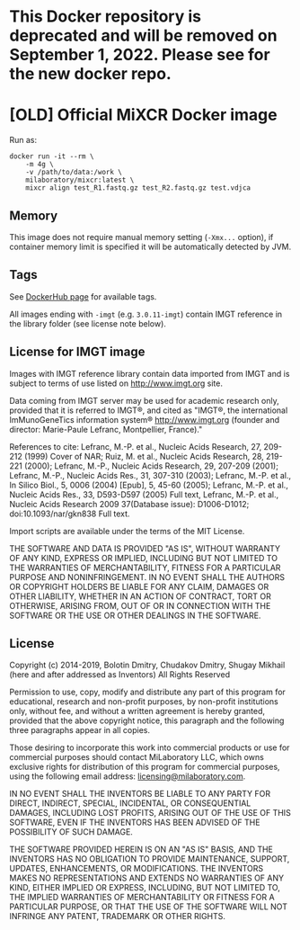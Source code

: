 # This Docker repository is deprecated and will be removed on September 1, 2022. Please see  for the new docker repo.

# [OLD] Official MiXCR Docker image 

Run as:

```
docker run -it --rm \
    -m 4g \
    -v /path/to/data:/work \
    milaboratory/mixcr:latest \
    mixcr align test_R1.fastq.gz test_R2.fastq.gz test.vdjca
```

## Memory

This image does not require manual memory setting (`-Xmx...` option), if container memory limit is specified it will be automatically detected by JVM. 

## Tags

See [DockerHub page](https://hub.docker.com/r/milaboratory/mixcr) for available tags.

All images ending with `-imgt` (e.g. `3.0.11-imgt`) contain IMGT reference in the library folder (see license note below).

## License for IMGT image

Images with IMGT reference library contain data imported from IMGT and is subject to terms of use listed on http://www.imgt.org site.

Data coming from IMGT server may be used for academic research only, provided that it is referred to IMGT&reg;, and cited as "IMGT&reg;, the international ImMunoGeneTics information system&reg; http://www.imgt.org (founder and director: Marie-Paule Lefranc, Montpellier, France)."

References to cite: Lefranc, M.-P. et al., Nucleic Acids Research, 27, 209-212 (1999) Cover of NAR; Ruiz, M. et al., Nucleic Acids Research, 28, 219-221 (2000); Lefranc, M.-P., Nucleic Acids Research, 29, 207-209 (2001); Lefranc, M.-P., Nucleic Acids Res., 31, 307-310 (2003); Lefranc, M.-P. et al., In Silico Biol., 5, 0006 (2004) [Epub], 5, 45-60 (2005); Lefranc, M.-P. et al., Nucleic Acids Res., 33, D593-D597 (2005) Full text, Lefranc, M.-P. et al., Nucleic Acids Research 2009 37(Database issue): D1006-D1012; doi:10.1093/nar/gkn838 Full text.

Import scripts are available under the terms of the MIT License.

THE SOFTWARE AND DATA IS PROVIDED "AS IS", WITHOUT WARRANTY OF ANY KIND, EXPRESS OR IMPLIED, INCLUDING BUT NOT LIMITED TO THE WARRANTIES OF MERCHANTABILITY, FITNESS FOR A PARTICULAR PURPOSE AND NONINFRINGEMENT. IN NO EVENT SHALL THE AUTHORS OR COPYRIGHT HOLDERS BE LIABLE FOR ANY CLAIM, DAMAGES OR OTHER LIABILITY, WHETHER IN AN ACTION OF CONTRACT, TORT OR OTHERWISE, ARISING FROM, OUT OF OR IN CONNECTION WITH THE SOFTWARE OR THE USE OR OTHER DEALINGS IN THE SOFTWARE.

## License

Copyright (c) 2014-2019, Bolotin Dmitry, Chudakov Dmitry, Shugay Mikhail
(here and after addressed as Inventors)
All Rights Reserved

Permission to use, copy, modify and distribute any part of this program for
educational, research and non-profit purposes, by non-profit institutions
only, without fee, and without a written agreement is hereby granted,
provided that the above copyright notice, this paragraph and the following
three paragraphs appear in all copies.

Those desiring to incorporate this work into commercial products or use for
commercial purposes should contact MiLaboratory LLC, which owns exclusive
rights for distribution of this program for commercial purposes, using the
following email address: licensing@milaboratory.com.

IN NO EVENT SHALL THE INVENTORS BE LIABLE TO ANY PARTY FOR DIRECT, INDIRECT,
SPECIAL, INCIDENTAL, OR CONSEQUENTIAL DAMAGES, INCLUDING LOST PROFITS,
ARISING OUT OF THE USE OF THIS SOFTWARE, EVEN IF THE INVENTORS HAS BEEN
ADVISED OF THE POSSIBILITY OF SUCH DAMAGE.

THE SOFTWARE PROVIDED HEREIN IS ON AN "AS IS" BASIS, AND THE INVENTORS HAS
NO OBLIGATION TO PROVIDE MAINTENANCE, SUPPORT, UPDATES, ENHANCEMENTS, OR
MODIFICATIONS. THE INVENTORS MAKES NO REPRESENTATIONS AND EXTENDS NO
WARRANTIES OF ANY KIND, EITHER IMPLIED OR EXPRESS, INCLUDING, BUT NOT
LIMITED TO, THE IMPLIED WARRANTIES OF MERCHANTABILITY OR FITNESS FOR A
PARTICULAR PURPOSE, OR THAT THE USE OF THE SOFTWARE WILL NOT INFRINGE ANY
PATENT, TRADEMARK OR OTHER RIGHTS.

